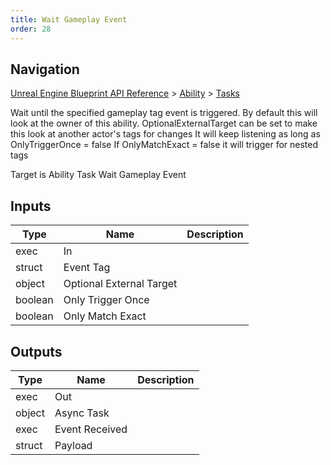 ```yaml
---
title: Wait Gameplay Event
order: 28
---
```

## Navigation

[Unreal Engine Blueprint API Reference](https://dev.epicgames.com/documentation/en-us/unreal-engine/BlueprintAPI) > [Ability](https://dev.epicgames.com/documentation/en-us/unreal-engine/BlueprintAPI/Ability) > [Tasks](https://dev.epicgames.com/documentation/en-us/unreal-engine/BlueprintAPI/Ability/Tasks)

Wait until the specified gameplay tag event is triggered. By default this will look at the owner of this ability. OptionalExternalTarget can be set to make this look at another actor's tags for changes
It will keep listening as long as OnlyTriggerOnce = false
If OnlyMatchExact = false it will trigger for nested tags

Target is Ability Task Wait Gameplay Event

## Inputs

| Type | Name | Description |
| --- | --- | --- |
| exec | In |  |
| struct | Event Tag |  |
| object | Optional External Target |  |
| boolean | Only Trigger Once |  |
| boolean | Only Match Exact |  |

## Outputs

| Type | Name | Description |
| --- | --- | --- |
| exec | Out |  |
| object | Async Task |  |
| exec | Event Received |  |
| struct | Payload |  |
